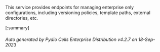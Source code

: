 






This service provides endpoints for managing enterprise only configurations, including versioning policies, template paths, external directories, etc.

[:summary]

###### Auto generated by Pydio Cells Enterprise Distribution v4.2.7 on 18-Sep-2023
